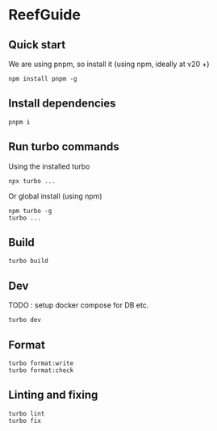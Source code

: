 # ReefGuide

## Quick start

We are using pnpm, so install it (using npm, ideally at v20 +)

```
npm install pnpm -g
```

## Install dependencies

```
pnpm i
```

## Run turbo commands

Using the installed turbo

```
npx turbo ...
```

Or global install (using npm)

```
npm turbo -g
turbo ...
```

## Build

```
turbo build
```

## Dev

TODO : setup docker compose for DB etc.

```
turbo dev
```

## Format

```
turbo format:write
turbo format:check
```

## Linting and fixing

```
turbo lint
turbo fix
```
